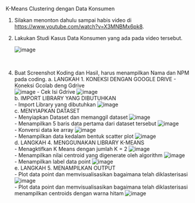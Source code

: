 K-Means Clustering dengan Data Konsumen
1.	Silakan menonton dahulu sampai habis video di https://www.youtube.com/watch?v=X3MNBMx6pk8.
2.	Lakukan Studi Kasus Data Konsumen yang ada pada video tersebut.
   
    ![image](https://github.com/user-attachments/assets/fd59cee5-ae26-4a4e-be96-5932a2539e7f)
   <br>
   
4. Buat Screenshot Koding dan Hasil, harus menampilkan Nama dan NPM pada coding.
   a. LANGKAH 1. KONEKSI DENGAN GOOGLE DRIVE
       - Koneksi Gcolab deng Gdrive  <br>
         ![image](https://github.com/user-attachments/assets/09f72fb5-eb84-4050-be46-d5a1bae05de2)
       - Cek Isi Gdrive
         ![image](https://github.com/user-attachments/assets/176b6162-dbdf-4df3-9be2-a8f034a90459)
    <br>
   b. IMPORT LIBRARY YANG DIBUTUHKAN
    <br>
        - Import Library yang dibutuhkan
           ![image](https://github.com/user-attachments/assets/1f2235ec-6dc3-4ae5-85cd-c1a21d0d4e2a)
    <br>
    c.	MENYIAPKAN DATASET
    <br>
        - Menyiapkan Dataset dan memanggil dataset
           ![image](https://github.com/user-attachments/assets/1f3192c9-1acc-4a5c-bf16-a585c725a45c)
    <br>
        - Menampilkan 5 baris data pertama dari dataset tersebut
           ![image](https://github.com/user-attachments/assets/70e81b51-3577-4201-ab38-a94c523187fe)
    <br>
        - Konversi data ke array
           ![image](https://github.com/user-attachments/assets/a87a253e-312c-4a48-bc74-5b366e430803)
    <br>
        - Menampilkan data kedalam bentuk scatter plot
           ![image](https://github.com/user-attachments/assets/f5ed4df2-9e98-4117-a7e9-35ba8a24b809)
    <br>
    d.	LANGKAH 4. MENGGUNAKAN LIBRARY K-MEANS
    <br>
        - Menagktifkan K Means dengan jumlah K = 2
           ![image](https://github.com/user-attachments/assets/6ebd6b24-9bbd-4ebd-8bee-415923fa54b9)
    <br>
        - Menampilkan nilai centroid yang digenerate oleh algorithm
           ![image](https://github.com/user-attachments/assets/f27dea00-6bd9-4e8c-9a00-612f19782598)
    <br>
        - Menampilkan label data point
           ![image](https://github.com/user-attachments/assets/b3f9a97f-7eff-47e7-8acd-a8509f3c0a1e)
    <br>
    e.	LANGKAH 5. MENAMPILKAN OUTPUT
    <br>
        - Plot data point dan memvisualisasikan bagaimana telah diklasterisasi
           ![image](https://github.com/user-attachments/assets/8d33df25-5bb7-4d71-b8e8-420762f0dbbf)
    <br>
        - Plot data point dan memvisualisasikan bagaimana telah diklasterisasi menampilkan centroids dengan warna hitam
           ![image](https://github.com/user-attachments/assets/37e7d8b3-0672-4897-bda6-d3023ddb3280)
